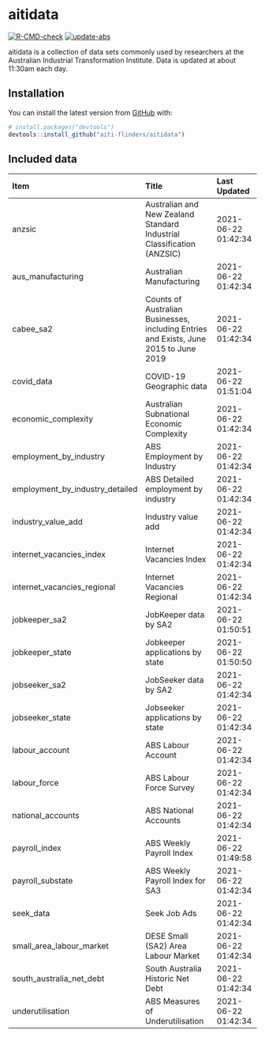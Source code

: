 
<!-- README.md is generated from README.Rmd. Please edit that file -->

# aitidata

<!-- badges: start -->

[![R-CMD-check](https://github.com/aiti-flinders/aitidata/actions/workflows/R-CMD-check.yaml/badge.svg)](https://github.com/aiti-flinders/aitidata/actions/workflows/R-CMD-check.yaml)
[![update-abs](https://github.com/aiti-flinders/aitidata/workflows/update-abs/badge.svg)](https://github.com/aiti-flinders/aitidata/actions)
<!-- badges: end -->

aitidata is a collection of data sets commonly used by researchers at
the Australian Industrial Transformation Institute. Data is updated at
about 11:30am each day.

## Installation

You can install the latest version from [GitHub](https://github.com/)
with:

``` r
# install.packages("devtools")
devtools::install_github("aiti-flinders/aitidata")
```

## Included data

| Item                               | Title                                                                                 | Last Updated        |
| :--------------------------------- | :------------------------------------------------------------------------------------ | :------------------ |
| anzsic                             | Australian and New Zealand Standard Industrial Classification (ANZSIC)                | 2021-06-22 01:42:34 |
| aus\_manufacturing                 | Australian Manufacturing                                                              | 2021-06-22 01:42:34 |
| cabee\_sa2                         | Counts of Australian Businesses, including Entries and Exists, June 2015 to June 2019 | 2021-06-22 01:42:34 |
| covid\_data                        | COVID-19 Geographic data                                                              | 2021-06-22 01:51:04 |
| economic\_complexity               | Australian Subnational Economic Complexity                                            | 2021-06-22 01:42:34 |
| employment\_by\_industry           | ABS Employment by Industry                                                            | 2021-06-22 01:42:34 |
| employment\_by\_industry\_detailed | ABS Detailed employment by industry                                                   | 2021-06-22 01:42:34 |
| industry\_value\_add               | Industry value add                                                                    | 2021-06-22 01:42:34 |
| internet\_vacancies\_index         | Internet Vacancies Index                                                              | 2021-06-22 01:42:34 |
| internet\_vacancies\_regional      | Internet Vacancies Regional                                                           | 2021-06-22 01:42:34 |
| jobkeeper\_sa2                     | JobKeeper data by SA2                                                                 | 2021-06-22 01:50:51 |
| jobkeeper\_state                   | Jobkeeper applications by state                                                       | 2021-06-22 01:50:50 |
| jobseeker\_sa2                     | JobSeeker data by SA2                                                                 | 2021-06-22 01:42:34 |
| jobseeker\_state                   | Jobseeker applications by state                                                       | 2021-06-22 01:42:34 |
| labour\_account                    | ABS Labour Account                                                                    | 2021-06-22 01:42:34 |
| labour\_force                      | ABS Labour Force Survey                                                               | 2021-06-22 01:42:34 |
| national\_accounts                 | ABS National Accounts                                                                 | 2021-06-22 01:42:34 |
| payroll\_index                     | ABS Weekly Payroll Index                                                              | 2021-06-22 01:49:58 |
| payroll\_substate                  | ABS Weekly Payroll Index for SA3                                                      | 2021-06-22 01:42:34 |
| seek\_data                         | Seek Job Ads                                                                          | 2021-06-22 01:42:34 |
| small\_area\_labour\_market        | DESE Small (SA2) Area Labour Market                                                   | 2021-06-22 01:42:34 |
| south\_australia\_net\_debt        | South Australia Historic Net Debt                                                     | 2021-06-22 01:42:34 |
| underutilisation                   | ABS Measures of Underutilisation                                                      | 2021-06-22 01:42:34 |
